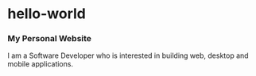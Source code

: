 # hello-world
### My Personal Website

I am a Software Developer who is interested in building web, desktop and mobile applications.
